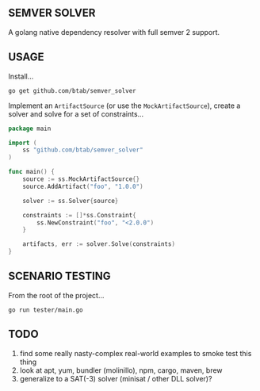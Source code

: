 SEMVER SOLVER
-------------
A golang native dependency resolver with full semver 2 support.

USAGE
-----

Install...
```
go get github.com/btab/semver_solver
```

Implement an ```ArtifactSource``` (or use the ```MockArtifactSource```), create a solver and solve for a set of constraints...
```go
package main

import (
	ss "github.com/btab/semver_solver"
)

func main() {
	source := ss.MockArtifactSource{}
	source.AddArtifact("foo", "1.0.0")

	solver := ss.Solver{source}

	constraints := []*ss.Constraint{
		ss.NewConstraint("foo", "<2.0.0")
	}

	artifacts, err := solver.Solve(constraints)
}
```

SCENARIO TESTING
----------------

From the root of the project...
```
go run tester/main.go
```

TODO
----

1. find some really nasty-complex real-world examples to smoke test this thing
2. look at apt, yum, bundler (molinillo), npm, cargo, maven, brew
3. generalize to a SAT(-3) solver (minisat / other DLL solver)?
